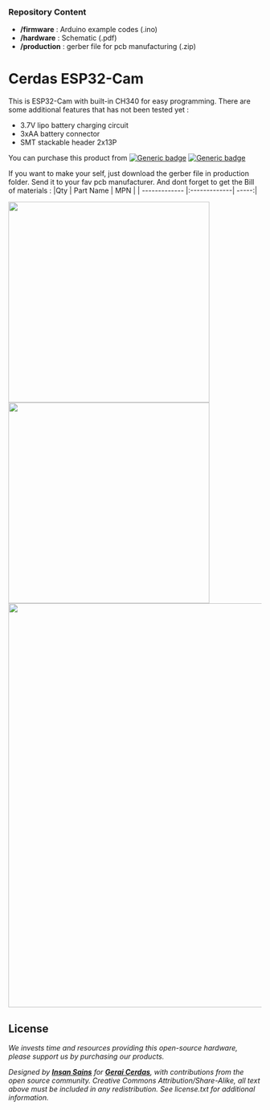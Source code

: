 ### Repository Content
* **/firmware** : Arduino example codes (.ino)
* **/hardware** : Schematic (.pdf)
* **/production** : gerber file for pcb manufacturing (.zip)

# Cerdas ESP32-Cam
This is ESP32-Cam with built-in CH340 for easy programming. There are some additional features that has not been tested yet : 
- 3.7V lipo battery charging circuit
- 3xAA battery connector
- SMT stackable header 2x13P

You can purchase this product from [![Generic badge](https://img.shields.io/badge/Indonesia-Tokopedia-<COLOR>.svg)](https://www.tokopedia.com/geraicerdas/cerdas-esp32-cam-with-built-in-ch340-and-ov2460-camera) 
[![Generic badge](https://img.shields.io/badge/Worldwide-Unavailable-red.svg)](https://geraicerdas.com)


If you want to make your self, just download the gerber file in production folder. Send it to your fav pcb manufacturer. And dont forget to get the Bill of materials :
|Qty | Part Name | MPN |
| ------------- |:-------------| -----:|


<p float="left">
<img src="https://images.tokopedia.net/img/cache/900/VqbcmM/2021/12/22/bf34db48-2ae8-4a57-b573-6f680504a440.jpg" width=400 /> 
<img src="https://images.tokopedia.net/img/cache/900/VqbcmM/2021/12/22/f5a5f0b6-5b00-4edb-a4f5-480322ac09c7.jpg" width=400 /> 
<img src="https://images.tokopedia.net/img/cache/900/VqbcmM/2021/12/22/ad0c3db2-c198-4001-b1f1-641464fb8846.jpg" width=805 />
</p>

## License
*We invests time and resources providing this open-source hardware, please support us by purchasing our products.*

*Designed by **[Insan Sains](https://www.youtube.com/insansains)** for **[Gerai Cerdas](https://geraicerdas.com)**, with contributions from the open source community. Creative Commons Attribution/Share-Alike, all text above must be included in any redistribution. See license.txt for additional information.*

